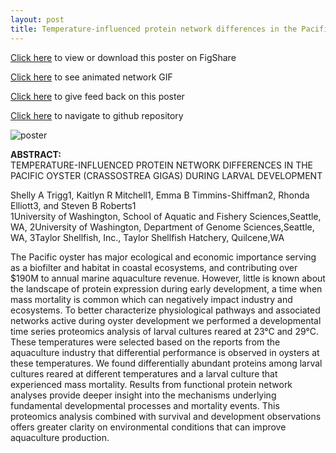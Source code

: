 ```yaml
---
layout: post
title: Temperature-influenced protein network differences in the Pacific oyster during larval development (2019 CSHL Network Bio poster)
---
```


[Click here](https://figshare.com/articles/TEMPERATURE-INFLUENCED_PROTEIN_NETWORK_DIFFERENCES_IN_THE_PACIFIC_OYSTER_CRASSOSTREA_GIGAS_DURING_LARVAL_DEVELOPMENT/7853573) to view or download this poster on FigShare

[Click here](https://drive.google.com/file/d/1VJhZDBQ5DFCUiKTXXZ5Yjuwp4-imlHna/view?usp=sharing) to see animated network GIF

[Click here](https://goo.gl/forms/33vEL0MqscIw28cu2) to give feed back on this poster

[Click here](https://github.com/shellywanamaker/OysterSeedProject) to navigate to github repository

![poster](https://raw.githubusercontent.com/shellywanamaker/OysterSeedProject/master/Pictures/CSHL2019NetwkBio_Poster_STrigg.jpg)

**ABSTRACT:**  
TEMPERATURE-INFLUENCED PROTEIN NETWORK DIFFERENCES
IN THE PACIFIC OYSTER (CRASSOSTREA GIGAS) DURING LARVAL DEVELOPMENT

Shelly A Trigg1, Kaitlyn R Mitchell1, Emma B Timmins-Shiffman2, Rhonda Elliott3, and Steven B Roberts1  
1University of Washington, School of Aquatic and Fishery Sciences,Seattle, WA, 2University of Washington, Department of Genome Sciences,Seattle, WA, 3Taylor Shellfish, Inc., Taylor Shellfish Hatchery, Quilcene,WA  

The Pacific oyster has major ecological and economic importance serving as a biofilter and habitat in coastal ecosystems, and contributing over $190M to annual marine aquaculture revenue. However, little is known about the landscape of protein expression during early development, a time when mass mortality is common which can negatively impact industry and ecosystems. To better characterize physiological pathways and associated networks active during oyster development we performed a developmental time series proteomics analysis of larval cultures reared at 23°C and 29°C. These temperatures were selected based on the reports from the aquaculture industry that differential performance is observed in oysters at these temperatures. We found differentially abundant proteins among larval cultures reared at different temperatures and a larval culture that experienced mass mortality. Results from functional protein network analyses provide deeper insight into the mechanisms underlying fundamental developmental processes and mortality events. This proteomics analysis combined with survival and development observations offers greater clarity on environmental conditions that can improve aquaculture production.
